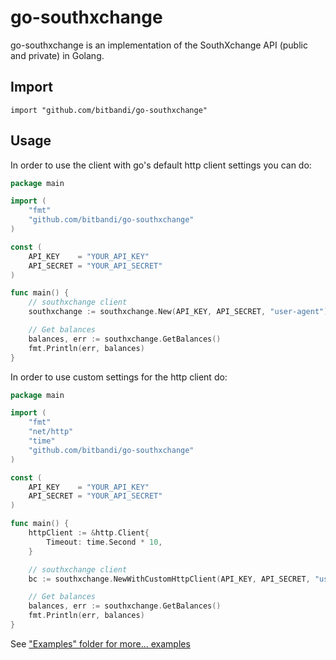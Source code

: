 go-southxchange
===============

go-southxchange is an implementation of the SouthXchange API (public and private) in Golang.

## Import
	import "github.com/bitbandi/go-southxchange"
	
## Usage

In order to use the client with go's default http client settings you can do:

~~~ go
package main

import (
	"fmt"
	"github.com/bitbandi/go-southxchange"
)

const (
	API_KEY    = "YOUR_API_KEY"
	API_SECRET = "YOUR_API_SECRET"
)

func main() {
	// southxchange client
	southxchange := southxchange.New(API_KEY, API_SECRET, "user-agent")

	// Get balances
	balances, err := southxchange.GetBalances()
	fmt.Println(err, balances)
}
~~~

In order to use custom settings for the http client do:

~~~ go
package main

import (
	"fmt"
	"net/http"
	"time"
	"github.com/bitbandi/go-southxchange"
)

const (
	API_KEY    = "YOUR_API_KEY"
	API_SECRET = "YOUR_API_SECRET"
)

func main() {
	httpClient := &http.Client{
		Timeout: time.Second * 10,
	}

	// southxchange client
	bc := southxchange.NewWithCustomHttpClient(API_KEY, API_SECRET, "user-agent", httpClient)

	// Get balances
	balances, err := southxchange.GetBalances()
	fmt.Println(err, balances)
}
~~~

See ["Examples" folder for more... examples](https://github.com/bitbandi/go-southxchange/blob/master/examples/southxchange.go)
